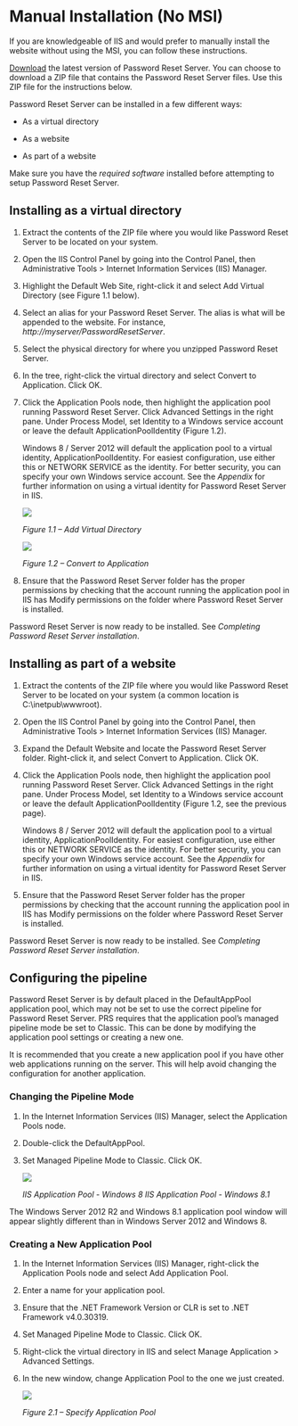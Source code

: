 [title]: # (Manual Installation)
[tags]: # (manual, install)
[priority]: # (110)

# Manual Installation (No MSI)

If you are knowledgeable of IIS and would prefer to manually install the website without using the MSI, you can follow these instructions.

[Download](https://updates.thycotic.net/links.ashx?prsofflinefile) the latest version of Password Reset Server. You can choose to download a ZIP file that contains the Password Reset Server files. Use this ZIP file for the instructions below.

Password Reset Server can be installed in a few different ways:

- As a virtual directory

- As a website

- As part of a website

Make sure you have the *required software* installed before attempting to setup Password Reset Server.

## Installing as a virtual directory

1. Extract the contents of the ZIP file where you would like Password Reset Server to be located on your system.

2. Open the IIS Control Panel by going into the Control Panel, then Administrative Tools \> Internet Information Services (IIS) Manager.

3. Highlight the Default Web Site, right-click it and select Add Virtual Directory (see Figure 1.1 below).

4. Select an alias for your Password Reset Server. The alias is what will be appended to the website. For instance, *http://myserver/PasswordResetServer*.

5. Select the physical directory for where you unzipped Password Reset Server.

6. In the tree, right-click the virtual directory and select Convert to Application. Click OK.

7. Click the Application Pools node, then highlight the application pool running Password Reset Server. Click Advanced Settings in the right pane. Under Process Model, set Identity to a Windows service account or leave the default ApplicationPoolIdentity (Figure 1.2).

   Windows 8 / Server 2012 will default the application pool to a virtual identity, ApplicationPoolIdentity. For easiest configuration, use either this or NETWORK SERVICE as the identity. For better security, you can specify your own Windows service account. See the *Appendix* for further information on using a virtual identity for Password Reset Server in IIS.

   ![](images/manual-1.jpg)

   *Figure 1.1 – Add Virtual Directory* 

   ![](images/manual-2.jpg)

   *Figure 1.2 – Convert to Application* 

8. Ensure that the Password Reset Server folder has the proper permissions by checking that the account running the application pool in IIS has Modify permissions on the folder where Password Reset Server is installed.

Password Reset Server is now ready to be installed. See *Completing Password Reset Server installation*.

## Installing as part of a website

1. Extract the contents of the ZIP file where you would like Password Reset Server to be located on your system (a common location is C:\\inetpub\\wwwroot).

2. Open the IIS Control Panel by going into the Control Panel, then Administrative Tools \> Internet Information Services (IIS) Manager.

3. Expand the Default Website and locate the Password Reset Server folder. Right-click it, and select Convert to Application. Click OK.

4. Click the Application Pools node, then highlight the application pool running Password Reset Server. Click Advanced Settings in the right pane. Under Process Model, set Identity to a Windows service account or leave the default ApplicationPoolIdentity (Figure 1.2, see the previous page).

   Windows 8 / Server 2012 will default the application pool to a virtual identity, ApplicationPoolIdentity. For easiest configuration, use either this or NETWORK SERVICE as the identity. For better security, you can specify your own Windows service account. See the *Appendix* for further information on using a virtual identity for Password Reset Server in IIS.

5. Ensure that the Password Reset Server folder has the proper permissions by checking that the account running the application pool in IIS has Modify permissions on the folder where Password Reset Server is installed.

Password Reset Server is now ready to be installed. See *Completing Password Reset Server installation*.

## Configuring the pipeline

Password Reset Server is by default placed in the DefaultAppPool application pool, which may not be set to use the correct pipeline for Password Reset Server. PRS requires that the application pool’s managed pipeline mode be set to Classic. This can be done by modifying the application pool settings or creating a new one.

It is recommended that you create a new application pool if you have other web applications running on the server. This will help avoid changing the configuration for another application.

### Changing the Pipeline Mode

1. In the Internet Information Services (IIS) Manager, select the Application Pools node.

2. Double-click the DefaultAppPool.

3. Set Managed Pipeline Mode to Classic. Click OK.

   ![](images/manual-3.jpg)

   *IIS Application Pool - Windows 8 IIS Application Pool - Windows 8.1*

The Windows Server 2012 R2 and Windows 8.1 application pool window will appear slightly different than in Windows Server 2012 and Windows 8.

### Creating a New Application Pool

1. In the Internet Information Services (IIS) Manager, right-click the Application Pools node and select Add Application Pool.

2. Enter a name for your application pool.

3. Ensure that the .NET Framework Version or CLR is set to .NET Framework v4.0.30319.

4. Set Managed Pipeline Mode to Classic. Click OK.

5. Right-click the virtual directory in IIS and select Manage Application \> Advanced Settings.

6. In the new window, change Application Pool to the one we just created.

   ![](images/manual-4.jpg)

   *Figure 2.1 – Specify Application Pool*